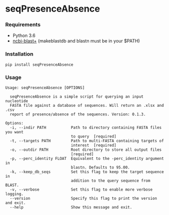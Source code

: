 # seqPresenceAbsence

### Requirements
- Python 3.6
- [ncbi-blast+](https://blast.ncbi.nlm.nih.gov/Blast.cgi?PAGE_TYPE=BlastDocs&DOC_TYPE=Download) (makeblastdb and blastn must be in your $PATH)

### Installation
```
pip install seqPresenceAbsence
```

### Usage
```
Usage: seqPresenceAbsence [OPTIONS]

  seqPresenceAbsence is a simple script for querying an input nucleotide
  FASTA file against a database of sequences. Will return an .xlsx and .csv
  report of presence/absence of the sequences. Version: 0.1.3.

Options:
  -i, --indir PATH           Path to directory containing FASTA files you want
                             to query  [required]
  -t, --targets PATH         Path to multi-FASTA containing targets of
                             interest  [required]
  -o, --outdir PATH          Root directory to store all output files
                             [required]
  -p, --perc_identity FLOAT  Equivalent to the -perc_identity argument in
                             blastn. Defaults to 95.00.
  -k, --keep_db_seqs         Set this flag to keep the target sequence in
                             addition to the query sequence from BLAST.
  -v, --verbose              Set this flag to enable more verbose logging.
  --version                  Specify this flag to print the version and exit.
  --help                     Show this message and exit.
```